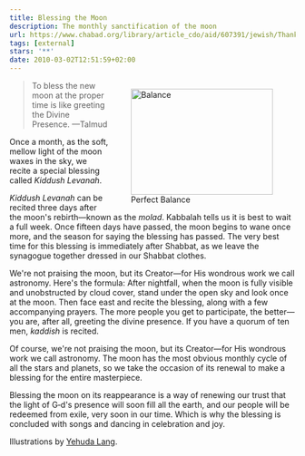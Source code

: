 ```yaml
---
title: Blessing the Moon
description: The monthly sanctification of the moon
url: https://www.chabad.org/library/article_cdo/aid/607391/jewish/Thank-G-d-for-the-Moon.htm
tags: [external]
stars: '**'
date: 2010-03-02T12:51:59+02:00
---
```


<figure style="float:right">
<img src="/posts/img/judaica/moon.webp" alt="Balance" width="250" height="187">
<figcaption>Perfect Balance</figcaption>
</figure>

> To bless the new moon at the proper time is like greeting the Divine Presence. &mdash;Talmud

Once a month, as the soft, mellow light of the moon waxes in the sky, we recite a special blessing called _Kiddush Levanah_.

_Kiddush Levanah_ can be recited three days after the moon's rebirth—known as the _molad_. Kabbalah tells us it is best to wait a full week. Once fifteen days have passed, the moon begins to wane once more, and the season for saying the blessing has passed. The very best time for this blessing is immediately after Shabbat, as we leave the synagogue together dressed in our Shabbat clothes.

We're not praising the moon, but its Creator&mdash;for His wondrous work we call astronomy. Here's the formula: After nightfall, when the moon is fully visible and unobstructed by cloud cover, stand under the open sky and look once at the moon. Then face east and recite the blessing, along with a few accompanying prayers. The more people you get to participate, the better&mdash;you are, after all, greeting the divine presence. If you have a quorum of ten men, _kaddish_ is recited.

Of course, we're not praising the moon, but its Creator&mdash;for His wondrous work we call astronomy. The moon has the most obvious monthly cycle of all the stars and planets, so we take the occasion of its renewal to make a blessing for the entire masterpiece.

Blessing the moon on its reappearance is a way of renewing our trust that the light of G‑d's presence will soon fill all the earth, and our people will be redeemed from exile, very soon in our time. Which is why the blessing is concluded with songs and dancing in celebration and joy.

Illustrations by [Yehuda Lang](https://www.chabad.org/article.asp?aid=569682).
